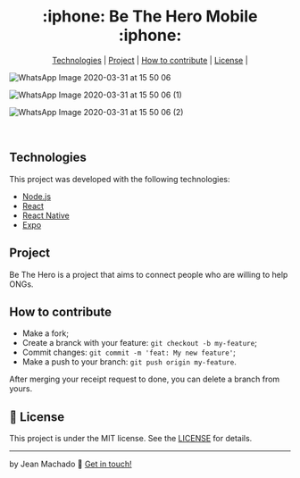 <h1 align="center">
:iphone: Be The Hero Mobile :iphone:
</h1>


<p align="center">
  <a href="#memo rocket-Technologies">Technologies</a> |
  <a href="#memo-project">Project</a> |
  <a href="#memo-how-to-contribute">How to contribute</a> |
  <a href="#memo-license">License</a> |
</p>

![WhatsApp Image 2020-03-31 at 15 50 06](https://user-images.githubusercontent.com/60414493/80431559-255e5f80-88c8-11ea-8d89-bc5703caf77a.jpeg)

![WhatsApp Image 2020-03-31 at 15 50 06 (1)](https://user-images.githubusercontent.com/60414493/80431553-242d3280-88c8-11ea-98d2-d8eccab3a5e6.jpeg)

![WhatsApp Image 2020-03-31 at 15 50 06 (2)](https://user-images.githubusercontent.com/60414493/80431558-24c5c900-88c8-11ea-842c-79d8524db612.jpeg)

<br>



## Technologies

This project was developed with the following technologies:

- [Node.js](https://nodejs.org/en/) 
- [React](https://reactjs.org)
- [React Native](https://facebook.github.io/react-native/)
- [Expo](https://expo.io/)

## Project

Be The Hero is a project that aims to connect people who are willing to help ONGs.


## How to contribute

- Make a fork;
- Create a branck with your feature: `git checkout -b my-feature`;
- Commit changes: `git commit -m 'feat: My new feature'`;
- Make a push to your branch: `git push origin my-feature`.

After merging your receipt request to done, you can delete a branch from yours.

## :memo: License

This project is under the MIT license. See the [LICENSE](https://github.com/jeannzk021/be-the-hero-Mobile-) for details.

---

by Jean Machado :wave: [Get in touch!](https://www.linkedin.com/in/jeanmachado021)
